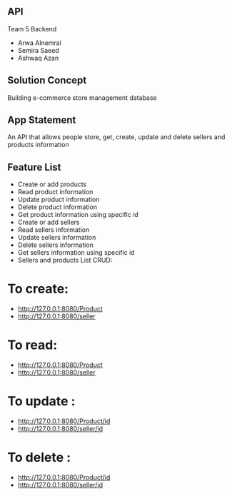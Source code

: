 ## API
Team 5 Backend
- Arwa Alnemrai
- Semira Saeed
- Ashwaq Azan

## Solution Concept
Building e-commerce store management database

## App Statement
An API that allows people store, get, create, update and delete sellers and products information

## Feature List
- Create or add products
- Read product information
- Update  product information
- Delete product information
- Get product information using specific id
- Create or add sellers
- Read sellers information
- Update sellers information
- Delete sellers information
- Get sellers information using specific id
- Sellers and products List CRUD:
# To create:
- http://127.0.0.1:8080/Product
- http://127.0.0.1:8080/seller
# To read:
- http://127.0.0.1:8080/Product
- http://127.0.0.1:8080/seller
# To update :
- http://127.0.0.1:8080/Product/id
- http://127.0.0.1:8080/seller/id
# To delete :
- http://127.0.0.1:8080/Product/id
- http://127.0.0.1:8080/seller/id


